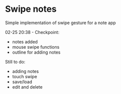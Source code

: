 # Swipe notes
 Simple implementation of swipe gesture for a note app

02-25 20:38 - Checkpoint:
- notes added
- mouse swipe functions
- outline for adding notes

Still to do:
- adding notes
- touch swipe
- save/load
- edit and delete